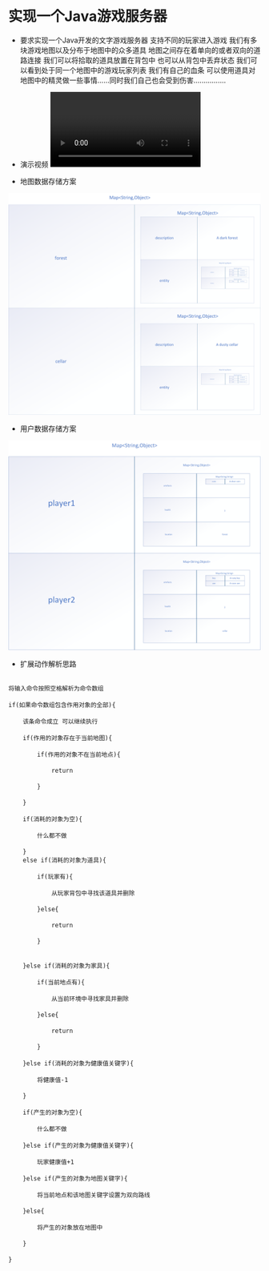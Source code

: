 # 实现一个Java游戏服务器

- 要求实现一个Java开发的文字游戏服务器 支持不同的玩家进入游戏 我们有多块游戏地图以及分布于地图中的众多道具 地图之间存在着单向的或者双向的道路连接 我们可以将拾取的道具放置在背包中 也可以从背包中丢弃状态 我们可以看到处于同一个地图中的游戏玩家列表 我们有自己的血条 可以使用道具对地图中的精灵做一些事情......同时我们自己也会受到伤害................ 

- 演示视频
<video src="./03.完整程序/01.idea运行(idea工程文件)/idea中运行-演示视频.mp4" controls="controls"></video>




- 地图数据存储方案
<img src="./02.解题思路/地图数据存储方案/GameMap.png"  />

- 用户数据存储方案
<img src="./02.解题思路/用户数据存储方案/UserMap.png"  />

- 扩展动作解析思路

```

将输入命令按照空格解析为命令数组

if(如果命令数组包含作用对象的全部){

	该条命令成立 可以继续执行
	
	if(作用的对象存在于当前地图){
		
		if(作用的对象不在当前地点){
		
			return
			
		}
		
	}
	
	if(消耗的对象为空){
	
		什么都不做
	
	}
	else if(消耗的对象为道具){
	
		if(玩家有){
		
			从玩家背包中寻找该道具并删除
			
		}else{
		
			return
			
		}
		
		
	}else if(消耗的对象为家具){
	
		if(当前地点有){
		
			从当前环境中寻找家具并删除
			
		}else{
		
			return
			
		}
		
	}else if(消耗的对象为健康值关键字){
	
		将健康值-1
		
	}
	
	if(产生的对象为空){
		
		什么都不做
		
	}else if(产生的对象为健康值关键字){
	
		玩家健康值+1
	
	}else if(产生的对象为地图关键字){
	
		将当前地点和该地图关键字设置为双向路线
	
	}else{
	
		将产生的对象放在地图中
	
	}

}

```
